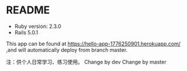 # README

* Ruby version: 2.3.0
* Rails 5.0.1

This app can be found at https://hello-app-1776250901.herokuapp.com/
,and will automatically deploy from  branch master.

注：供个人日常学习、练习使用。
Change by dev
Change by master
